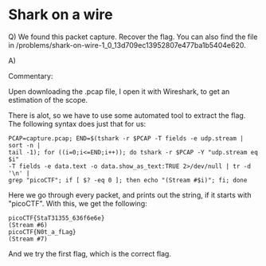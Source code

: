 # Shark on a wire

Q) We found this packet capture. Recover the flag. You can also find the file in /problems/shark-on-wire-1_0_13d709ec13952807e477ba1b5404e620.

A) 

Commentary:

Upen downloading the .pcap file, I open it with Wireshark, to get an estimation of the scope.

There is alot, so we have to use some automated tool to extract the flag.
The following syntax does just that for us:

```
PCAP=capture.pcap; END=$(tshark -r $PCAP -T fields -e udp.stream | sort -n | 
tail -1); for ((i=0;i<=END;i++)); do tshark -r $PCAP -Y "udp.stream eq $i" 
-T fields -e data.text -o data.show_as_text:TRUE 2>/dev/null | tr -d '\n' | 
grep "picoCTF"; if [ $? -eq 0 ]; then echo "(Stream #$i)"; fi; done
```

Here we go through every packet, and prints out the string, if it starts with "picoCTF".
With this, we get the following:

```
picoCTF{StaT31355_636f6e6e}
(Stream #6)
picoCTF{N0t_a_fLag}
(Stream #7)
```

And we try the first flag, which is the correct flag.